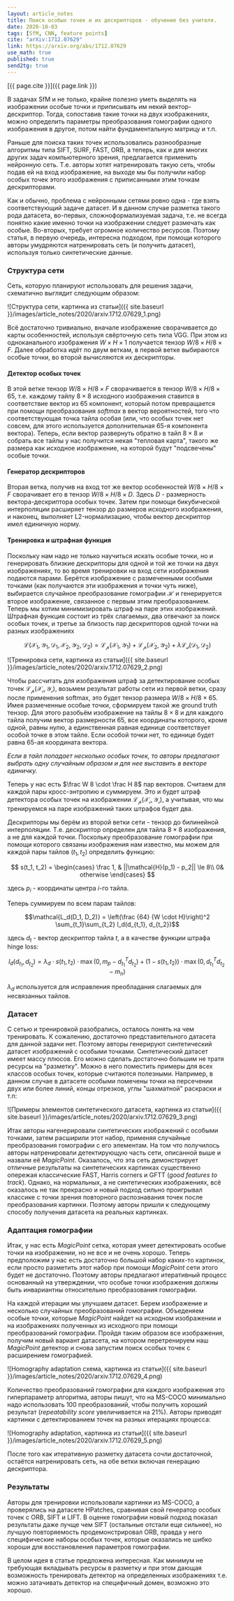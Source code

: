 ```yaml
---
layout: article_notes
title: Поиск особых точек и их дескрипторов - обучение без учителя.
date: 2020-10-03
tags: [SfM, CNN, feature points]
cite: "arXiv:1712.07629"
link: https://arxiv.org/abs/1712.07629
use_math: true
published: true
send2tg: true
---
```


[{{ page.cite }}]({{ page.link }})

В задачах SfM и не только, крайне полезно уметь выделять на изображении особые точки и приписывать им некий вектор-дескриптор. Тогда, сопоставив такие
точки на двух изображениях, можно определить параметры преобразования гомографии одного изображения в другое, потом найти фундаментальную матрицу и 
т.п.

Раньше для поиска таких точек использовались разнообразные алгоритмы типа SIFT, SURF, FAST, ORB, а теперь, как и для многих других задач компьютерного
зрения, предлагается применить нейронную сеть. Т.е. авторы хотят натренировать такую сеть, чтобы подав ей на вход изображение, на выходе мы бы
получили набор особых точек этого изображения с приписанными этим точкам дескрипторами.

Как и обычно, проблема с нейронными сетями ровно одна - где взять соответствующий задаче датасет. И в данном случае разметка такого рода датасета,
во-первых, сложноформализуемая задача, т.е. не всегда понятно какие именно точки на изображении следует размечать как особые. Во-вторых, требует
огромное количество ресурсов. Поэтому статья, в первую очередь, интересна подходом, при помощи которого авторы умудряются натренировать сеть (и
получить датасет), используя только синтетические данные.

<!--more-->

### Структура сети

Сеть, которую планируют использовать для решения задачи, схематично выглядит следующим образом: 

![Структура сети, картинка из статьи]({{ site.baseurl }}/images/article_notes/2020/arxiv.1712.07629_1.png)

Всё достаточно тривиально, вначале изображение сворачивается до карты особенностей, используя свёрточную сеть типа VGG. При этом из одноканального 
изображения $W \times H \times 1$ получается тензор $W / 8 \times H / 8 \times F$. Далее обработка идёт по двум веткам, в первой ветке выбираются
особые точки, во второй вычисляются их дескрипторы.

#### Детектор особых точек

В этой ветке тензор $W / 8 \times H / 8 \times F$ сворачивается в тензор $W / 8 \times H / 8 \times 65$, т.е. каждому тайлу $8 \times 8$ исходного
изображения ставится в соответствие вектор из $65$ компонент, который потом превращается при помощи преобразования *softmax* в вектор вероятностей,
того что соответствующая точка тайла особая (или, что особых точек нет совсем, для этого используется дополнительная 65-я компонента вектора). Теперь,
если вектор развернуть обратно в тайл $8 \times 8$ и собрать все тайлы у нас получится некая "тепловая карта", такого же размера как исходное
изображение, на которой будут "подсвечены" особые точки.

#### Генератор дескрипторов

Вторая ветка, получив на вход тот же вектор особенностей $W / 8 \times H / 8 \times F$ сворачивает его в тензор $W / 8 \times H / 8 \times D$. Здесь
$D$ - размерность вектора-дескриптора особых точек. Затем при помощи бикубической интерполяции расширяет тензор до размеров исходного изображения, и
наконец, выполняет L2-нормализацию, чтобы вектор дескриптор имел единичную норму.

#### Тренировка и штрафная функция

Поскольку нам надо не только научиться искать особые точки, но и генерировать близкие дескрипторы для одной и той же точки на двух изображениях, то во
время тренировки на вход сети изображения подаются парами. Берётся изображение с размеченными особыми точками (как получаются эти изображения и точки
чуть ниже), выбирается случайное преобразование гомографии $\mathcal{H}$ и генерируется второе изображение, связанное с первым этим преобразованием.
Теперь мы хотим минимизировать штраф на паре этих изображений. Штрафная функция состоит из трёх слагаемых, два отвечают за поиск особых точек,
и третье за близость пар дескрипторов одной точки на разных изображениях

$$
\mathcal{L(X_1, Y_1, D_1, X_2, Y_2, D_2)} = \mathcal{L_p(X_1, Y_1)} + \mathcal{L_p(X_2, Y_2)} + \lambda \mathcal{L_d(D_1, D_2)}
$$

![Тренировка сети, картинка из статьи]({{ site.baseurl }}/images/article_notes/2020/arxiv.1712.07629_2.png)

Чтобы расcчитать для изображения штраф за детектирование особых точек $\mathcal{L_p(X_i, Y_i)}$, возьмем результат работы сети из первой ветки, сразу
после применения softmax, это будет тензор размера $W / 8 \times H / 8 \times 65$. Имея размеченные особые точки, сформируем такой же ground truth
тензор. Для этого разобьём изображение на тайлы $8 \times 8$ и для каждого тайла получим вектор размерности $65$, все координаты которого, кроме
одной, равны нулю, а единственная равная единице соответствует особой точке в этом тайле. Если особой точки нет, то единице будет равна $65$-ая
координата вектора.

*Если в тайл попадает несколько особых точек, то авторы предлагают выбрать одну случайным образом и для нее выставить в векторе единичку.*

Теперь у нас есть $\frac W 8 \cdot \frac H 8$ пар векторов. Cчитаем для каждой пары кросс-энтропию и суммируем. Это и будет штраф детектора особых
точек на изображении $\mathcal{L_p(X_i, Y_i)}$, а учитывая, что мы тренируемся на паре изображений таких штрафов будет два.

Дескрипторы мы берём из второй ветки сети - тензор до билинейной интерполяции. Т.е. дескриптор определен для тайла $8 \times 8$ изображения, а не для
каждой точки. Поскольку преобразование гомографии при помощи которого связаны изображения нам известно, мы можем для каждой пары тайлов $(t_1, t_2)$
определить функцию:

$$
s(t_1, t_2) = 
\begin{cases}
\frac 1, & ||\mathcal{H}(p_1) - p_2|| \le 8\\
0& otherwise
\end{cases}
$$

здесь $p_i$ - координаты центра $i$-го тайла.

Теперь суммируем по всем парам тайлов:

$$\mathcal{L_d(D_1, D_2)} = \left(\frac {64} {W \cdot H}\right)^2 \sum_{t_1}\sum_{t_2} l_d(d_{t_1}, d_{t_2})$$

здесь $d_t$ - вектор дескриптор тайла $t$, а в качестве функции штрафа hinge loss:

$$l_d(d_{t_1}, d_{t_2}) = \lambda_d \cdot s(t_1, t_2) \cdot \max(0, m_p - d_{t_1}^T d_{t_2}) + (1 - s(t_1, t_2)) \cdot \max(0, d_{t_1}^T d_{t_2} - m_n)$$

$\lambda_d$ используется для исправления преобладания слагаемых для несвязанных тайлов. 

### Датасет

С сетью и тренировкой разобрались, осталось понять на чем тренировать. К сожалению, достаточно представительного датасета для данной задачи нет.
Поэтому авторы генерируют синтетический датасет изображений с особыми точками. Синтетический датасет имеет массу плюсов. Его можно сделать достаточно
большим не тратя ресурсы на "разметку". Можно в него поместить примеры для всех классов особых точек, которые считаются полезными. Например, в данном
случае в датасете особыми помечены точки на персечении двух или более линий, концы отрезков, углы "шахматной" раскраски и т.п: 

![Примеры элементов синтетического датасета, картинка из статьи]({{ site.baseurl }}/images/article_notes/2020/arxiv.1712.07629_3.png)

Итак авторы нагенерировали синтетических изображений с особыми точками, затем расширили этот набор, применяя случайные преобразования гомографии с его
элементам. На том что получилось авторы натренировали детектирующую часть сети, описанной выше и назвали её *MagicPoint*. Оказалось, что эта сеть
демонстрирует отличные результаты на синтетических картинках существенно опережая классические FAST, Harris corners и GFTT (*good features to track*).
Однако, на нормальных, а не синтетических изображениях, всё оказалось не так прекрасно и новый подход сильно проигрывал классике с точки зрения
повторного распознавания точек после преобразования картинки. Поэтому авторы пришли к следующему способу получения датасета на реальных картинках.

### Адаптация гомографии

Итак, у нас есть *MagicPoint* сетка, которая умеет детектировать особые точки на изображении, но не все и не очень хорошо. Теперь предположим у нас
есть достаточно большой набор каких-то картинок, если просто разметить этот набор при помощи *MagicPoint* сети этого будет не достаточно. Поэтому
авторы предлагают итеративный процесс основанный на утверждении, что особые точки изображения должны быть инвариантны относительно преобразования
гомографии.

На каждой итерации мы улучшаем датасет. Берем изображение и несколько случайных преобразований гомографии. Объеденяем особые точки, которые
*MagicPoint* найдет на исходном изображении и на изображениях полученных из исходного при помощи преобразований гомографии. Пройдя таким образом все
изображения, получим новый вариант датасета, на котором перетренируем наш *MagicPoint* детектор и снова запустим поиск особых точек с расширением
гомографией.

![Homography adaptation схема, картинка из статьи]({{ site.baseurl }}/images/article_notes/2020/arxiv.1712.07629_4.png)

Количество преобразований гомографии для каждого изображения это гиперпараметр алгоритма, авторы пишут, что на MS-COCO минимально надо использовать
100 преобразований, чтобы получить хороший результат (*repeatability score* увеличивается на 21%). Авторы приводят картинки с детектированием точек на
разных итерациях процесса:

![Homography adaptation, картинка из статьи]({{ site.baseurl }}/images/article_notes/2020/arxiv.1712.07629_5.png)

После того как итеративную разметку датасета сочли достаточной, остаётся натренировать сеть, на обе ветки включая генерацию дескриптора. 

### Результаты

Авторы для тренировки использовали картинки из MS-COCO, а проверялись на датасете HPatches, сравнивая свой генератор особых точек с ORB, SIFT и LIFT.
В оценке гомографии новый подход показал результаты даже лучще чем SIFT (остальные отстали еще сильнее), но лучшую повторяемость продемонстрировал
ORB, правда у него специфические наборы особых точек, которые оказались не шибко хороши для восстановления параметров гомографии.

В целом идея в статье предложена интересная. Как минимум не требующая вкладывать ресурсы в разметку и при этом дающая возможность тренировать детектор
на определенных изображениях т.е. можно затачивать детектор на специфичный домен, возможно это хорошо.

